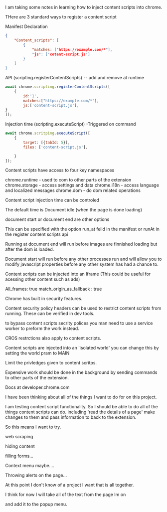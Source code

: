 I am taking some notes in learning how to inject content scripts into chrome.


THere are 3 standard ways to register a content script 

Manifest Declaration 

```json
{
    "Content_scripts": [
        {
            "matches: ["https://example.com/*"], 
            "js": ["cotent-script.js"]
        }
    ]
}
```

API (scripting.registerContentScripts) -- add and remove at runtime 

```javascript
await chrome.scripting.registerContentScripts([
    {
        id:'1',
        matches:["https://example.com/*"],
        js:['content-script.js'],
}
]);

```

Injection time (scripting.executeScript) -Triggered on command 
```javascript
await chrome.scritping.executeScript([
    {
        target: [{tabId: 5}],
        files: ['content-script.js'],

    }
]);

```
Content scripts have access to four key namespaces 

chrome.runtime - used to com to other parts of the extension 
chrome.storage - access settings and data 
chrome.i18n - access language and localized messages 
chrome.dom - do dom related operations 

Content script injection time can be controled 

The default time is Document idle (when the page is done loading)

document start or document end are other options 

This can be specified with the option run_at feild in the manifest or runAt in the register content scripts api 

Running at document end will run before images are finnished loading but after the dom is loaded. 

Document start will run before any other processes run and will allow you to modify javascript properties before any other system has had a chance to. 

Content scripts can be injected into an Iframe (This could be useful for acessing other content such as ads)

All_frames: true 
match_origin_as_fallback : true 


Chrome has built in security features. 

Content security policy headers can be used to restrict content scripts from running. 
These can be verified in dev tools. 

to bypass content scripts secrity polices you man need to use a service worker to preform the work instead. 

CROS restrctions also apply to content scripts. 

Content scripts are injected into an 'isolated world' 
you can change this by setting the world pram to MAIN 

Limit the privledges given to content scritps.

Expensive work should be done in the background by sending commands to other parts of the extension. 

Docs at developer.chrome.com

I have been thinking about all of the things I want to do for on this project.

I am testing content script functionality. So I should be able to do all of the things content scripts can do. including 'read the details of a page'  make changes to them and pass information to back to the extension. 

So this means I want to try.  

web scraping 

hiding content 

filling forms... 

Context menu maybe....

Throwing alerts on the page... 

At this point I don't know of a project I want that is all together. 

I think for now I will take all of the text from the page Im on 

and add it to the popup menu. 
